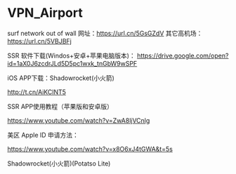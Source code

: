 # VPN_Airport
surf network out of wall
网址：https://url.cn/5GsGZdV
其它高机场：https://url.cn/5VBJBFj

SSR 软件下载(Windos+安卓+苹果电脑版本)：
https://drive.google.com/open?id=1aX0J6zcdrJLd5D5pc1wxk_tnGbW9wSPF

iOS APP下载：Shadowrocket(小火箭)

http://t.cn/AiKClNT5

SSR APP使用教程（苹果版和安卓版）

https://www.youtube.com/watch?v=ZwA8ljVCnlg

美区 Apple ID 申请方法：

https://www.youtube.com/watch?v=x8O6xJ4tGWA&t=5s

Shadowrocket(小火箭)(Potatso Lite)
